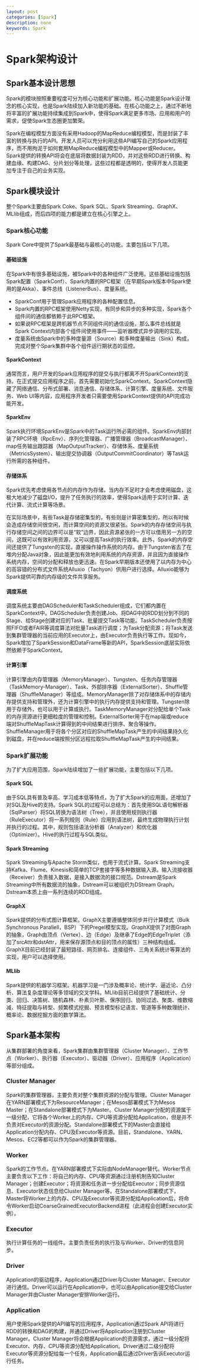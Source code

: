 ```yaml
---
layout: post
categories: [Spark]
description: none
keywords: Spark
---
```

# Spark架构设计

## Spark基本设计思想
Spark的模块按照重要程度可分为核心功能和扩展功能。核心功能是Spark设计理念的核心实现，也是Spark陆续加入新功能的基础。在核心功能之上，通过不断地将丰富的扩展功能持续集成到Spark中，使得Spark满足更多市场、应用和用户的需求，促使Spark生态圈更加繁荣。

Spark在编程模型方面没有采用Hadoop的MapReduce编程模型，而是封装了丰富的转换与执行的API。开发人员可以充分利用这些API编写自己的Spark应用程序，而不用拘泥于如何套用MapReduce编程模型中的Mapper或Reducer。Spark提供的转换API将会在底层将数据封装为RDD，并对这些RDD进行转换、构建血缘、构建DAG、分片划分等处理，这些过程都是透明的，使得开发人员能更加专注于自己的业务实现。

## Spark模块设计
整个Spark主要由Spark Coke、Spark SQL、Spark Streaming、GraphX、MLlib组成，而后四项的能力都是建立在核心引擎之上。

### Spark核心功能

Spark Core中提供了Spark最基础与最核心的功能，主要包括以下几项。

#### 基础设施
在Spark中有很多基础设施，被Spark中的各种组件广泛使用。这些基础设施包括Spark配置（SparkConf）、Spark内置的RPC框架（在早期Spark版本中Spark使用的是Akka）、事件总线（ListenerBus）、度量系统。

- SparkConf用于管理Spark应用程序的各种配置信息。
- Spark内置的RPC框架使用Netty实现，有同步和异步的多种实现，Spark各个组件间的通信都依赖于此RPC框架。
- 如果说RPC框架是跨机器节点不同组件间的通信设施，那么事件总线就是Spark Context内部各个组件间使用事件——监听器模式异步调用的实现。
- 度量系统由Spark中的多种度量源（Source）和多种度量输出（Sink）构成，完成对整个Spark集群中各个组件运行期状态的监控。

#### SparkContext
通常而言，用户开发的Spark应用程序的提交与执行都离不开SparkContext的支持。在正式提交应用程序之前，首先需要初始化SparkContext。SparkContext隐藏了网络通信、分布式部署、消息通信、存储体系、计算引擎、度量系统、文件服务、Web UI等内容，应用程序开发者只需要使用SparkContext提供的API完成功能开发。

#### SparkEnv
Spark执行环境SparkEnv是Spark中的Task运行所必需的组件。SparkEnv内部封装了RPC环境（RpcEnv）、序列化管理器、广播管理器（BroadcastManager）、map任务输出跟踪器（MapOutputTracker）、存储体系、度量系统（MetricsSystem）、输出提交协调器（OutputCommitCoordinator）等Task运行所需的各种组件。

#### 存储体系
Spark优先考虑使用各节点的内存作为存储，当内存不足时才会考虑使用磁盘，这极大地减少了磁盘I/O，提升了任务执行的效率，使得Spark适用于实时计算、迭代计算、流式计算等场景。

在实际场景中，有些Task是存储密集型的，有些则是计算密集型的，所以有时候会造成存储空间很空闲，而计算空间的资源又很紧张。Spark的内存存储空间与执行存储空间之间的边界可以是“软”边界，因此资源紧张的一方可以借用另一方的空间，这既可以有效利用资源，又可以提高Task的执行效率。此外，Spark的内存空间还提供了Tungsten的实现，直接操作操作系统的内存。由于Tungsten省去了在堆内分配Java对象，因此能更加有效地利用系统的内存资源，并且因为直接操作系统内存，空间的分配和释放也更迅速。在Spark早期版本还使用了以内存为中心的高容错的分布式文件系统Alluxio（Tachyon）供用户进行选择。Alluxio能够为Spark提供可靠的内存级的文件共享服务。

#### 调度系统
调度系统主要由DAGScheduler和TaskScheduler组成，它们都内置在SparkContext中。DAGScheduler负责创建Job、将DAG中的RDD划分到不同的Stage、给Stage创建对应的Task、批量提交Task等功能。TaskScheduler负责按照FIFO或者FAIR等调度算法对批量Task进行调度；为Task分配资源；将Task发送到集群管理器的当前应用的Executor上，由Executor负责执行等工作。现如今，Spark增加了SparkSession和DataFrame等新的API，SparkSession底层实际依然依赖于SparkContext。

#### 计算引擎
计算引擎由内存管理器（MemoryManager）、Tungsten、任务内存管理器（TaskMemory-Manager）、Task、外部排序器（ExternalSorter）、Shuffle管理器（ShuffleManager）等组成。MemoryManager除了对存储体系中的存储内存提供支持和管理外，还为计算引擎中的执行内存提供支持和管理。Tungsten除用于存储外，也可以用于计算或执行。TaskMemoryManager对分配给单个Task的内存资源进行更细粒度的管理和控制。ExternalSorter用于在map端或reduce端对ShuffleMapTask计算得到的中间结果进行排序、聚合等操作。ShuffleManager用于将各个分区对应的ShuffleMapTask产生的中间结果持久化到磁盘，并在reduce端按照分区远程拉取ShuffleMapTask产生的中间结果。

### Spark扩展功能
为了扩大应用范围，Spark陆续增加了一些扩展功能，主要包括以下几项。

#### Spark SQL
由于SQL具有普及率高、学习成本低等特点，为了扩大Spark的应用面，还增加了对SQL及Hive的支持。Spark SQL的过程可以总结为：首先使用SQL语句解析器（SqlParser）将SQL转换为语法树（Tree），并且使用规则执行器（RuleExecutor）将一系列规则（Rule）应用到语法树，最终生成物理执行计划并执行的过程。其中，规则包括语法分析器（Analyzer）和优化器（Optimizer）。Hive的执行过程与SQL类似。

#### Spark Streaming
Spark Streaming与Apache Storm类似，也用于流式计算。Spark Streaming支持Kafka、Flume、Kinesis和简单的TCP套接字等多种数据输入源。输入流接收器（Receiver）负责接入数据，是接入数据流的接口规范。Dstream是Spark Streaming中所有数据流的抽象，Dstream可以被组织为DStream Graph。Dstream本质上由一系列连续的RDD组成。

#### GraphX
Spark提供的分布式图计算框架。GraphX主要遵循整体同步并行计算模式（Bulk Synchronous Parallell，BSP）下的Pregel模型实现。GraphX提供了对图Graph的抽象，Graph由顶点（Vertex）、边（Edge）及继承了Edge的EdgeTriplet（添加了srcAttr和dstAttr，用来保存源顶点和目的顶点的属性）三种结构组成。GraphX目前已经封装了最短路径、网页排名、连接组件、三角关系统计等算法的实现，用户可以选择使用。

#### MLlib
Spark提供的机器学习框架。机器学习是一门涉及概率论、统计学、逼近论、凸分析、算法复杂度理论等多领域的交叉学科。MLlib目前已经提供了基础统计、分类、回归、决策树、随机森林、朴素贝叶斯、保序回归、协同过滤、聚类、维数缩减、特征提取与转型、频繁模式挖掘、预言模型标记语言、管道等多种数理统计、概率论、数据挖掘方面的数学算法。

## Spark基本架构
从集群部署的角度来看，Spark集群由集群管理器（Cluster Manager）、工作节点（Worker）、执行器（Executor）、驱动器（Driver）、应用程序（Application）等部分组成。

### Cluster Manager
Spark的集群管理器，主要负责对整个集群资源的分配与管理。Cluster Manager在YARN部署模式下为ResourceManager；在Mesos部署模式下为Mesos Master；在Standalone部署模式下为Master。Cluster Manager分配的资源属于一级分配，它将各个Worker上的内存、CPU等资源分配给Application，但是并不负责对Executor的资源分配。Standalone部署模式下的Master会直接给Application分配内存、CPU及Executor等资源。目前，Standalone、YARN、Mesos、EC2等都可以作为Spark的集群管理器。

### Worker
Spark的工作节点。在YARN部署模式下实际由NodeManager替代。Worker节点主要负责以下工作：将自己的内存、CPU等资源通过注册机制告知Cluster Manager；创建Executor；将资源和任务进一步分配给Executor；同步资源信息、Executor状态信息给Cluster Manager等。在Standalone部署模式下，Master将Worker上的内存、CPU及Executor等资源分配给Application后，将命令Worker启动CoarseGrainedExecutorBackend进程（此进程会创建Executor实例）。

### Executor
执行计算任务的一线组件。主要负责任务的执行及与Worker、Driver的信息同步。

### Driver
Application的驱动程序，Application通过Driver与Cluster Manager、Executor进行通信。Driver可以运行在Application中，也可以由Application提交给Cluster Manager并由Cluster Manager安排Worker运行。

### Application
用户使用Spark提供的API编写的应用程序，Application通过Spark API将进行RDD的转换和DAG的构建，并通过Driver将Application注册到Cluster Manager。Cluster Manager将会根据Application的资源需求，通过一级分配将Executor、内存、CPU等资源分配给Application。Driver通过二级分配将Executor等资源分配给每一个任务，Application最后通过Driver告诉Executor运行任务。
















